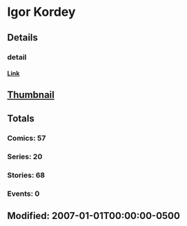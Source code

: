 # Igor  Kordey 
## Details
### detail
#### [Link](http://marvel.com/comics/creators/116/igor_kordey?utm_campaign=apiRef&utm_source=225578a89fc76f3d20fbffda5d17a88d)
## [Thumbnail](http://i.annihil.us/u/prod/marvel/i/mg/4/30/4bc68666781b7.jpg)
## Totals
### Comics: 57
### Series: 20
### Stories: 68
### Events: 0
## Modified: 2007-01-01T00:00:00-0500